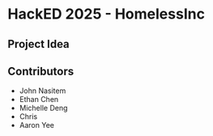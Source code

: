 # HackED 2025 - HomelessInc
## Project Idea

## Contributors
- John Nasitem
- Ethan Chen
- Michelle Deng
- Chris 
- Aaron Yee

